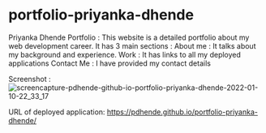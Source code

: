 # portfolio-priyanka-dhende

Priyanka Dhende Portfolio : This website is a detailed portfolio about my web development career. 
It has 3 main sections : 
About me : It talks about my background and experience.
Work : It has links to all my deployed applications
Contact Me : I have provided my contact details

Screenshot :
![screencapture-pdhende-github-io-portfolio-priyanka-dhende-2022-01-10-22_33_17](https://user-images.githubusercontent.com/65467469/148877995-4c206a07-d7c0-4ea9-9b3d-528f1e2c3059.png)

URL of deployed application:
https://pdhende.github.io/portfolio-priyanka-dhende/

